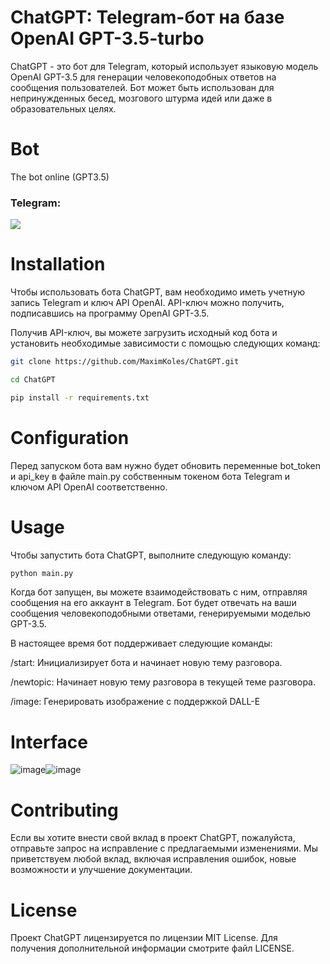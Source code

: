 # ChatGPT: Telegram-бот на базе OpenAI GPT-3.5-turbo
ChatGPT - это бот для Telegram, который использует языковую модель OpenAI GPT-3.5 для генерации человекоподобных ответов на сообщения пользователей. Бот может быть использован для непринужденных бесед, мозгового штурма идей или даже в образовательных целях.

# Bot
The bot online (GPT3.5)
<h3 align="left">Telegram:</h3> <a href="https://t.me/ChatGPTtesting_robot"><img src="https://img.shields.io/website?color=9400d3&down_message=Tr3ble_AI&label=Telegram&logo=telegram&style=for-the-badge&up_message=ChatGPTtesting_robot&url=https%3A%2F%2Ft.me%2https://t.me/ChatGPTtesting_robot"></a>

# Installation
Чтобы использовать бота ChatGPT, вам необходимо иметь учетную запись Telegram и ключ API OpenAI. API-ключ можно получить, подписавшись на программу OpenAI GPT-3.5.

Получив API-ключ, вы можете загрузить исходный код бота и установить необходимые зависимости с помощью следующих команд:
```sh
git clone https://github.com/MaximKoles/ChatGPT.git

cd ChatGPT

pip install -r requirements.txt
```
# Configuration
Перед запуском бота вам нужно будет обновить переменные bot_token и api_key в файле main.py собственным токеном бота Telegram и ключом API OpenAI соответственно.

# Usage
Чтобы запустить бота ChatGPT, выполните следующую команду:
```sh
python main.py
```
Когда бот запущен, вы можете взаимодействовать с ним, отправляя сообщения на его аккаунт в Telegram. Бот будет отвечать на ваши сообщения человекоподобными ответами, генерируемыми моделью GPT-3.5.

В настоящее время бот поддерживает следующие команды:

/start: Инициализирует бота и начинает новую тему разговора.

/newtopic: Начинает новую тему разговора в текущей теме разговора.

/image: Генерировать изображение с поддержкой DALL-E

# Interface 
![image](https://user-images.githubusercontent.com/69369034/225102009-ede09ac4-1c1e-4ac5-9cef-e3da6bfcf2d9.png)![image](https://user-images.githubusercontent.com/69369034/229245783-e8c48a79-a294-4f62-af28-69474842a270.png)


# Contributing
Если вы хотите внести свой вклад в проект ChatGPT, пожалуйста, отправьте запрос на исправление с предлагаемыми изменениями. Мы приветствуем любой вклад, включая исправления ошибок, новые возможности и улучшение документации.

# License
Проект ChatGPT лицензируется по лицензии MIT License. Для получения дополнительной информации смотрите файл LICENSE.
